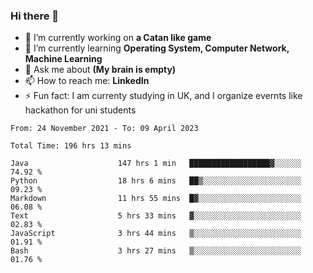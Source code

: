 ### Hi there 👋
- 🔭 I’m currently working on **a Catan like game**
- 🌱 I’m currently learning **Operating System, Computer Network, Machine Learning**
- 💬 Ask me about **(My brain is empty)**
- 📫 How to reach me: **LinkedIn**
- ⚡ Fun fact: I am currenty studying in UK, and I organize evernts like hackathon for uni students

<!--START_SECTION:waka-->

```text
From: 24 November 2021 - To: 09 April 2023

Total Time: 196 hrs 13 mins

Java                    147 hrs 1 min   ██████████████████▓░░░░░░   74.92 %
Python                  18 hrs 6 mins   ██▒░░░░░░░░░░░░░░░░░░░░░░   09.23 %
Markdown                11 hrs 55 mins  █▓░░░░░░░░░░░░░░░░░░░░░░░   06.08 %
Text                    5 hrs 33 mins   ▓░░░░░░░░░░░░░░░░░░░░░░░░   02.83 %
JavaScript              3 hrs 44 mins   ▒░░░░░░░░░░░░░░░░░░░░░░░░   01.91 %
Bash                    3 hrs 27 mins   ▒░░░░░░░░░░░░░░░░░░░░░░░░   01.76 %
```

<!--END_SECTION:waka-->
